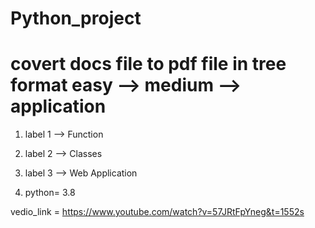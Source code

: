 # Python_project

# covert docs file to pdf file in tree format easy --> medium --> application

1. label 1 --> Function

2. label 2 --> Classes

3. label 3 --> Web Application

4. python= 3.8


vedio_link  = https://www.youtube.com/watch?v=57JRtFpYneg&t=1552s